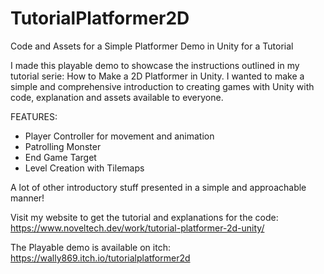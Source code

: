 # TutorialPlatformer2D  
Code and Assets for a Simple Platformer Demo in Unity for a Tutorial  

I made this playable demo to showcase the instructions outlined in my tutorial serie: How to Make a 2D Platformer in Unity. I wanted to make a simple and comprehensive introduction to creating games with Unity with code, explanation and assets available to everyone.  

FEATURES:  
- Player Controller for movement and animation  
- Patrolling Monster  
- End Game Target    
- Level Creation with Tilemaps  
  
A lot of other introductory stuff presented in a simple and approachable manner!    

Visit my website to get the tutorial and explanations for the code: https://www.noveltech.dev/work/tutorial-platformer-2d-unity/  

The Playable demo is available on itch: https://wally869.itch.io/tutorialplatformer2d  
